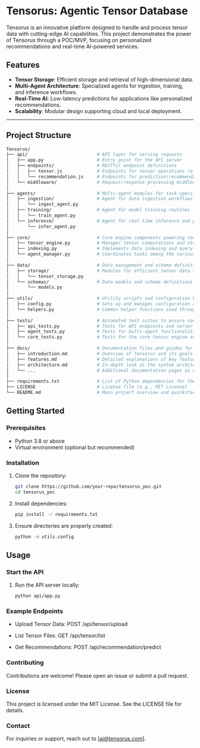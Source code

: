 # Tensorus: Agentic Tensor Database

Tensorus is an innovative platform designed to handle and process tensor data with cutting-edge AI capabilities. This project demonstrates the power of Tensorus through a POC/MVP, focusing on personalized recommendations and real-time AI-powered services.

## **Features**
- **Tensor Storage**: Efficient storage and retrieval of high-dimensional data.
- **Multi-Agent Architecture**: Specialized agents for ingestion, training, and inference workflows.
- **Real-Time AI**: Low-latency predictions for applications like personalized recommendations.
- **Scalability**: Modular design supporting cloud and local deployment.

---

## **Project Structure**

```bash
Tensorus/
├── api/                          # API layer for serving requests
│   ├── app.py                    # Entry point for the API server
│   ├── endpoints/                # RESTful endpoint definitions
│   │   ├── tensor.js             # Endpoints for tensor operations (e.g., upload, list)
│   │   └── recommendation.js     # Endpoints for prediction/recommendation services
│   └── middleware/               # Request/response processing middleware
│
├── agents/                       # Multi-agent modules for task-specific workflows
│   ├── ingestion/                # Agent for data ingestion workflows
│   │   └── ingest_agent.py
│   ├── training/                 # Agent for model training routines
│   │   └── train_agent.py
│   └── inference/                # Agent for real-time inference and predictions
│       └── infer_agent.py
│
├── core/                         # Core engine components powering tensor operations
│   ├── tensor_engine.py          # Manages tensor computations and storage
│   ├── indexing.py               # Implements data indexing and query optimization
│   └── agent_manager.py          # Coordinates tasks among the various agents
│
├── data/                         # Data management and schema definitions
│   ├── storage/                  # Modules for efficient tensor data storage/retrieval
│   │   └── tensor_storage.py
│   └── schemas/                  # Data models and schema definitions for stored data
│       └── models.py
│
├── utils/                        # Utility scripts and configuration helpers
│   ├── config.py                 # Sets up and manages configuration and project initialization
│   └── helpers.py                # Common helper functions used throughout the project
│
├── tests/                        # Automated test suites to ensure code quality
│   ├── api_tests.py              # Tests for API endpoints and server responses
│   ├── agent_tests.py            # Tests for multi-agent functionalities and workflows
│   └── core_tests.py             # Tests for the core tensor engine and indexing modules
│
├── docs/                         # Documentation files and guides for developers
│   ├── introduction.md           # Overview of Tensorus and its goals
│   ├── features.md               # Detailed explanations of key features
│   ├── architecture.md           # In-depth look at the system architecture and components
│   └── ...                       # Additional documentation pages as needed
│
├── requirements.txt              # List of Python dependencies for the project
├── LICENSE                       # License file (e.g., MIT License)
└── README.md                     # Main project overview and quickstart guide
```

## **Getting Started**

### Prerequisites
- Python 3.8 or above
- Virtual environment (optional but recommended)

### Installation
1. Clone the repository:
   ```bash
   git clone https://github.com/your-repo/tensorus_poc.git
   cd tensorus_poc

2. Install dependencies:
   ```bash
   pip install -r requirements.txt

3. Ensure directories are properly created:
   ```bash
   python -m utils.config


## **Usage**

### Start the API

1. Run the API server locally:
   ```bash
   python api/app.py

### Example Endpoints

- Upload Tensor Data: POST /api/tensor/upload

- List Tensor Files: GET /api/tensor/list

- Get Recommendations: POST /api/recommendation/predict

### Contributing

Contributions are welcome! Please open an issue or submit a pull request.

### License

This project is licensed under the MIT License. See the LICENSE file for details.

### Contact

For inquiries or support, reach out to [ai@tensorus.com].


   